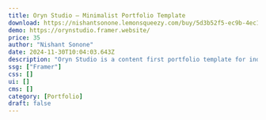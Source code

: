 ```yaml
---
title: Oryn Studio — Minimalist Portfolio Template
download: https://nishantsonone.lemonsqueezy.com/buy/5d3b52f5-ec9b-4ec1-946d-73899eab26a2
demo: https://orynstudio.framer.website/
price: 35
author: "Nishant Sonone"
date: 2024-11-30T10:04:03.643Z
description: "Oryn Studio is a content first portfolio template for individuals or creative agencies to showcase their work in a super minimalist and straightforward way with a unique layout and design to make them rise above the crowd and stage their identity."
ssg: ["Framer"]
css: []
ui: []
cms: []
category: [Portfolio]
draft: false
---
```

